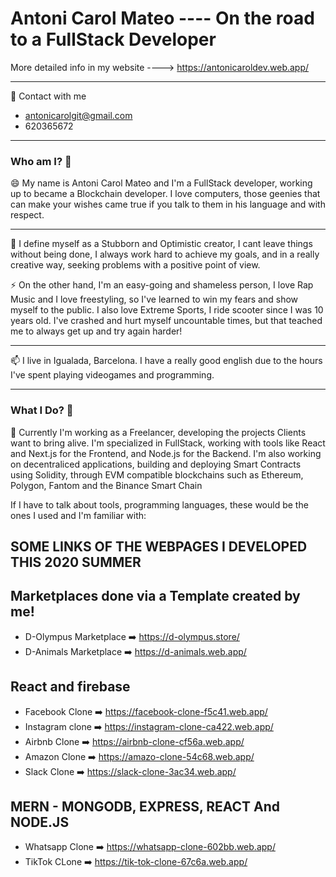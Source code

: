 <link rel="stylesheet" href="https://stackpath.bootstrapcdn.com/bootstrap/4.3.1/css/bootstrap.min.css" integrity="sha384-ggOyR0iXCbMQv3Xipma34MD+dH/1fQ784/j6cY/iJTQUOhcWr7x9JvoRxT2MZw1T" crossorigin="anonymous">
<link rel="stylesheet" href="https://cdn.jsdelivr.net/gh/konpa/devicon@master/devicon.min.css">

# Antoni Carol Mateo ---- On the road to a FullStack Developer

More detailed info in my website ----> https://antonicaroldev.web.app/
<hr>

🌊 Contact with me
- antonicarolgit@gmail.com
- 620365672

<hr>

### Who am I? 🐍

😄 My name is Antoni Carol Mateo and I'm a FullStack developer, working up to became a Blockchain developer. I love computers, those geenies that can make your wishes came true if you talk to them in his language and with respect.
<hr>


🌱 I define myself as a Stubborn and Optimistic creator, I cant leave things without being done, I always work hard to achieve my goals, and in a really creative way, seeking problems with a positive point of view.

⚡ On the other hand, I'm an easy-going and shameless person, I love Rap Music and I love freestyling, so I've learned to win my fears and show myself to the public. I also love Extreme Sports, I ride scooter since I was 10 years old. I've crashed and hurt myself uncountable times, but that teached me to always get up and try again harder!

<hr>

📫 I live in Igualada, Barcelona. I have a really good english due to the hours I've spent playing videogames and programming.
<hr>

### What I Do? 🔭

👯 Currently I'm working as a Freelancer, developing the projects Clients want to bring alive. I'm specialized in FullStack, working with tools like React and Next.js for the Frontend, and Node.js for the Backend. I'm also working on decentraliced applications, building and deploying Smart Contracts using Solidity, through EVM compatible blockchains such as Ethereum, Polygon, Fantom and the Binance Smart Chain

If I have to talk about tools, programming languages, these would be the ones I used and I'm familiar with:
<div class="d-flex flex-row border">
<i class="devicon-bootstrap-plain-wordmark colored"></i>
</div>


## SOME LINKS OF THE WEBPAGES I DEVELOPED THIS 2020 SUMMER

Marketplaces done via a Template created by me!
---
- D-Olympus Marketplace :arrow_right: https://d-olympus.store/
- D-Animals Marketplace :arrow_right: https://d-animals.web.app/

React and firebase
---
- Facebook Clone :arrow_right: https://facebook-clone-f5c41.web.app/
- Instagram clone :arrow_right: https://instagram-clone-ca422.web.app/
- Airbnb Clone :arrow_right:  https://airbnb-clone-cf56a.web.app/
- Amazon Clone :arrow_right: https://amazo-clone-54c68.web.app/
- Slack Clone :arrow_right: https://slack-clone-3ac34.web.app/

MERN -  MONGODB, EXPRESS, REACT And NODE.JS
---
- Whatsapp Clone :arrow_right:  https://whatsapp-clone-602bb.web.app/
- TikTok CLone :arrow_right: https://tik-tok-clone-67c6a.web.app/

<!--
**antonicarol/antonicarol** is a ✨ _special_ ✨ repository because its `README.md` (this file) appears on your GitHub profile.

Here are some ideas to get you started:

- 🔭 I’m currently working on ...
- 🌱 I’m currently learning ...
- 👯 I’m looking to collaborate on ...
- 🤔 I’m looking for help with ...
- 💬 Ask me about ...
- 📫 How to reach me: ...
- 😄 Pronouns: ...
- ⚡ Fun fact: ...
-->
